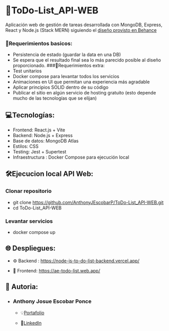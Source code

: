 # 📝ToDo-List_API-WEB
Aplicación web de gestión de tareas desarrollada con MongoDB, Express, React y Node.js (Stack MERN) 
siguiendo el [diseño provisto en Behance](https://www.behance.net/gallery/168706675/React-Js-Todo-List-App?tracking_source=search_projects&l=38)
### 📌Requerimientos basicos: 
- Persistencia de estado (guardar la data en una DB)
- Se espera que el resultado final sea lo más parecido posible al diseño proporcionado.
###📍Requerimientos extra:
- Test unitarios
- Docker compose para levantar todos los servicios
- Animaciones en UI que permitan una experiencia más agradable
- Aplicar principios SOLID dentro de su código
- Publicar el sitio en algún servicio de hosting gratuito (esto depende mucho de las tecnologías que se elijan)

## 💻Tecnologías:
- Frontend: React.js + Vite
- Backend: Node.js + Express
- Base de datos: MongoDB Atlas
- Estilos: CSS 
- Testing: Jest + Supertest
- Infraestructura : Docker Compose para ejecución local

## 🛠️Ejecucion local API Web:
### Clonar repositorio
- git clone https://github.com/AnthonyJEscobarP/ToDo-List_API-WEB.git
- cd ToDo-List_API-WEB
### Levantar servicios
- docker compose up

## 🌐 Despliegues:
 - ⚙️ Backend : https://node-js-to-do-list-backend.vercel.app/
 
 - 📱 Frontend: https://ae-todo-list.web.app/

## 📄 Autoria:
- ### Anthony Josue Escobar Ponce 
  - 💡[Portafolio](https://ae--technologies.web.app/index.html) 

  - 🔎[LinkedIn](www.linkedin.com/in/anthonyjosue-escobar-ponce)
